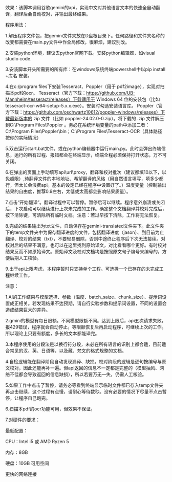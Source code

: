 效果：该脚本调用谷歌gemini的api，实现中文对其他语言文本的快速全自动翻译，翻译后会自动校对，并输出最终结果。


程序用法：

1.解压程序文件包，把gemini文件夹放在D盘根目录下。任何路径和文件夹名称的改变都需要在main.py文件中作全局修改，很麻烦，建议别改。

2.安装python环境，建议去python官网下载。安装python编辑器，如visual studio code.

3.安装脚本开头所需要的所有库：在windows系统终端powershell中以pip install +库名 安装。

4.在c:/program files下安装Tesseract、Poppler（用于 pdf2image），实现对扫描本pdf的ocr。 Tesseract（官方下载：https://github.com/UB-Mannheim/tesseract/releases）下载适用于 Windows 64 位的安装包（比如 tesseract-ocr-w64-setup-5.x.x.exe）。安装时勾选安装语言库。 Poppler（官方下载：https://github.com/oschwartz10612/poppler-windows/releases）下载最新版本的 zip 文件（比如 poppler-24.02.0-0.zip）。将下载的 .zip 文件解压到C:\Program Files\Poppler 。务必在系统环境变量的path中添加二者：C:\Program Files\Poppler\bin；C:\Program Files\Tesseract-OCR（具体路径按你的实际情况）

5.双击运行start.bat文件，或在python编辑器中运行main.py。此时会弹出终端信息，运行的所有过程、报错都会在终端显示，终端全程必须保持打开状态，万不可关闭。

6.在弹出的页面上手动填写api\url\proxy，翻译和校对批次（建议都填10以下，以免超限）,待翻译文件的本地地址、希望翻译的风格（用自然语言填写，填多少都行，但太长会浪费api。基本的设定已经在程序中设置好了。）温度变量（控制输出结果的自由度，推荐0.9左右，太低或太高都会影响结果质量）。

7.点击“开始翻译”。翻译过程中可以暂停。暂停后可以继续。程序意外崩溃或关闭后，下次启动可以继续进行上次未完成的工作。确定整个文档翻译并校对完成后，按下清除键，可清除所有临时文档。注意：若过早按下清除，工作将无法恢复。

8.完成的结果输出为txt文件，自动保存在gemini-translated文件夹下。此文件夹下的temp文件夹中为保存翻译进度的文件，包括翻译进度（jason）、到目前为止翻译、校对的结果（txt），不要轻易删除，否则中途终止程序后下次无法接续。对校对后的结果不满意，也可以在这里找到原始译文，对比看看哪个更好。有时校对结果反而不如原始译文。原始译文及校对文档均是按照原文句子编号来编号的，方便后期人工核验。

9.出于api上限考虑，本程序暂时只支持单个工程。可选择一个已存在的未完成工程继续工作。

注意：

1.AI的工作结果与模型选择、参数（温度、batch_saize、chunk_size）、提示词设置成正相关。若发现结果不达预期，请自行实验参数和提示词设置，不同的设置会造成结果巨大的差异。

2.gmini的模型有每日限额。不同模型限额不同。达到上限后，api五次请求失败，报429错误，程序就会自动停止。等限额恢复后再启动程序，可继续上次的工作。所以理论上只要有额度，多长的文本都能译完。

3.本程序使用的分段法是以换行符分段，未必在所有语言的识别上都合适，目前适合常见的汉、英、日语等，以及藏、梵文的格式规整的文档。

4.自检逻辑能在翻译阶段自动发现漏译、缺损。校对阶段的逻辑是逐句按编号与原文校对，因此还能再补一遍。但api返回的信息不一定都是完整的（模型抽风、网络不佳都会导致返回的信息缺损），所以若要万无一失，仍需人工核验。

5.如果工作中点击了暂停，请务必等看到终端显示临时文件都已存入temp文件夹再点击继续，这个过程有点慢，请耐心等待数秒。没有必要的情况下尽量不点击暂停，让程序自己跑完。

6.扫描本pdf的ocr功能可用，但效果不保证。

7.对硬件的要求：

最低配置：

CPU：Intel i5 或 AMD Ryzen 5

内存：8GB

硬盘：10GB 可用空间

更快的网络连接
